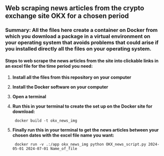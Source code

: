 ## Web scraping news articles from the crypto exchange site OKX for a chosen period

### Summary: All the files here create a container on Docker from which you download a package in a virtual environment on your operating system that avoids problems that could arise if you installed directly all the files on your operating system.

#### Steps to web scrape the news articles from the site into clickable links in an excel file for the time period you need:

1. **Install all the files from this repository on your computer**

2. **Install the Docker software on your computer**

3. **Open a terminal**

4. **Run this in your terminal to create the set up on the Docker site for download:**

        docker build -t okx_news_img

5. **Finally run this in your terminal to get the news articles between your chosen dates with the excel file name you want:**

        docker run -v .:/app okx_news_img python OKX_news_script.py 2024-05-01 2024-07-01 Name_of_file
